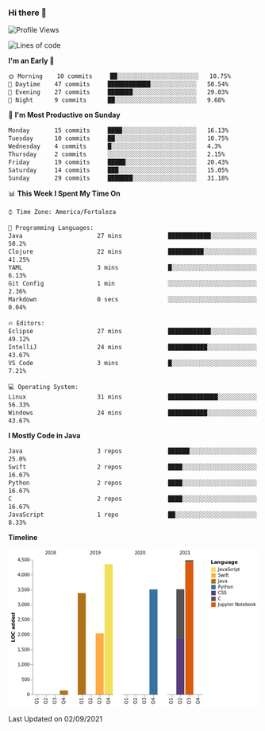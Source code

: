### Hi there 👋

<!--
**samuelpsouza/samuelpsouza** is a ✨ _special_ ✨ repository because its `README.md` (this file) appears on your GitHub profile.

Here are some ideas to get you started:

- 🔭 I’m currently working on ...
- 🌱 I’m currently learning ...
- 👯 I’m looking to collaborate on ...
- 🤔 I’m looking for help with ...
- 💬 Ask me about ...
- 📫 How to reach me: ...
- 😄 Pronouns: ...
- ⚡ Fun fact: ...
-->

<!--START_SECTION:waka-->
![Profile Views](http://img.shields.io/badge/Profile%20Views-16-blue)

![Lines of code](https://img.shields.io/badge/From%20Hello%20World%20I%27ve%20Written-21426%20lines%20of%20code-blue)

**I'm an Early 🐤** 

```text
🌞 Morning    10 commits     ██░░░░░░░░░░░░░░░░░░░░░░░   10.75% 
🌆 Daytime    47 commits     ████████████░░░░░░░░░░░░░   50.54% 
🌃 Evening    27 commits     ███████░░░░░░░░░░░░░░░░░░   29.03% 
🌙 Night      9 commits      ██░░░░░░░░░░░░░░░░░░░░░░░   9.68%

```
📅 **I'm Most Productive on Sunday** 

```text
Monday       15 commits     ████░░░░░░░░░░░░░░░░░░░░░   16.13% 
Tuesday      10 commits     ██░░░░░░░░░░░░░░░░░░░░░░░   10.75% 
Wednesday    4 commits      █░░░░░░░░░░░░░░░░░░░░░░░░   4.3% 
Thursday     2 commits      ░░░░░░░░░░░░░░░░░░░░░░░░░   2.15% 
Friday       19 commits     █████░░░░░░░░░░░░░░░░░░░░   20.43% 
Saturday     14 commits     ███░░░░░░░░░░░░░░░░░░░░░░   15.05% 
Sunday       29 commits     ███████░░░░░░░░░░░░░░░░░░   31.18%

```


📊 **This Week I Spent My Time On** 

```text
⌚︎ Time Zone: America/Fortaleza

💬 Programming Languages: 
Java                     27 mins             ████████████░░░░░░░░░░░░░   50.2% 
Clojure                  22 mins             ██████████░░░░░░░░░░░░░░░   41.25% 
YAML                     3 mins              █░░░░░░░░░░░░░░░░░░░░░░░░   6.13% 
Git Config               1 min               ░░░░░░░░░░░░░░░░░░░░░░░░░   2.36% 
Markdown                 0 secs              ░░░░░░░░░░░░░░░░░░░░░░░░░   0.04%

🔥 Editors: 
Eclipse                  27 mins             ████████████░░░░░░░░░░░░░   49.12% 
IntelliJ                 24 mins             ███████████░░░░░░░░░░░░░░   43.67% 
VS Code                  3 mins              █░░░░░░░░░░░░░░░░░░░░░░░░   7.21%

💻 Operating System: 
Linux                    31 mins             ██████████████░░░░░░░░░░░   56.33% 
Windows                  24 mins             ███████████░░░░░░░░░░░░░░   43.67%

```

**I Mostly Code in Java** 

```text
Java                     3 repos             ██████░░░░░░░░░░░░░░░░░░░   25.0% 
Swift                    2 repos             ████░░░░░░░░░░░░░░░░░░░░░   16.67% 
Python                   2 repos             ████░░░░░░░░░░░░░░░░░░░░░   16.67% 
C                        2 repos             ████░░░░░░░░░░░░░░░░░░░░░   16.67% 
JavaScript               1 repo              ██░░░░░░░░░░░░░░░░░░░░░░░   8.33%

```


**Timeline**

![Chart not found](https://raw.githubusercontent.com/samuelpsouza/samuelpsouza/main/charts/bar_graph.png) 


 Last Updated on 02/09/2021
<!--END_SECTION:waka-->
